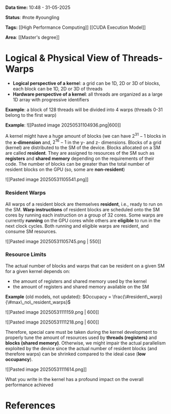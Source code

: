 **Data time:** 10:48 - 31-05-2025

**Status**: #note #youngling 

**Tags:** [[High Performance Computing]] [[CUDA Execution Model]]

**Area**: [[Master's degree]]
# Logical & Physical View of Threads-Warps

- **Logical perspective of a kerne**l: a grid can be 1D, 2D or 3D of blocks, each block can be 1D, 2D or 3D of threads
- **Hardware perspective of a kernel**: all threads are organized as a large 1D array with progressive identifiers

**Example**: a block of 128 threads will be divided into 4 warps (threads 0-31 belong to the first warp)

**Example**:
![[Pasted image 20250531104936.png|600]]

A kernel might have a huge amount of blocks (we can have $2^{31}-1$ blocks in the **x-dimension** and, $2^{16}-1$ in the y- and z- dimensions. Blocks of a grid (kernel) are distributed to the SM of the device. Blocks allocated on a SM are called **resident**. They are assigned to resources of the SM such as **registers** and **shared memory** depending on the requirements of their code. The number of blocks can be greater than the total number of resident blocks on the GPU (so, some are **non-resident**)

![[Pasted image 20250531105541.png]]

### Resident Warps
All warps of a resident block are themselves **resident**, i.e., ready to run on the SM. **Warp instructions** of resident blocks are scheduled onto the SM cores by running each instruction on a group of 32 cores. Some warps are currently **running** on the GPU cores while others are **eligible** to run in the next clock cycles. Both running and eligible warps are resident, and consume SM resources.

![[Pasted image 20250531105745.png | 550]]


### Resource Limits
The actual number of blocks and warps that can be resident on a given SM for a given kernel depends on:
- the amount of registers and shared memory used by the kernel
- the amount of registers and shared memory available on the SM

**Example** (old models, not updated): $Occupacy = \frac{\#resident\_warp}{\#max\_no\_resident_warps}$

![[Pasted image 20250531111159.png | 600]]

![[Pasted image 20250531111218.png | 600]]

Therefore, special care must be taken during the kernel development to properly tune the amount of resources used by **threads (registers)** and **blocks (shared memory)**. Otherwise, we might impair the actual parallelism exploited by the device since the actual number of resident blocks (and therefore warps) can be shrinked compared to the ideal case (**low occupancy**).

![[Pasted image 20250531111614.png]]

What you write in the kernel has a profound impact on the overall performance achieved
# References